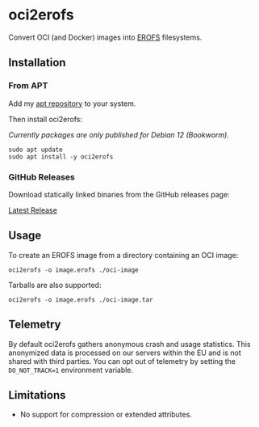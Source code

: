 # oci2erofs

Convert OCI (and Docker) images into [EROFS](https://erofs.docs.kernel.org/en/latest/) filesystems.

## Installation

### From APT

Add my [apt repository](https://github.com/dpeckett/apt.dpeckett.dev?tab=readme-ov-file#usage) to your system.

Then install oci2erofs:

*Currently packages are only published for Debian 12 (Bookworm).*

```shell
sudo apt update
sudo apt install -y oci2erofs
```

### GitHub Releases

Download statically linked binaries from the GitHub releases page: 

[Latest Release](https://github.com/immutos/oci2erofs/releases/latest)

## Usage

To create an EROFS image from a directory containing an OCI image:

```shell
oci2erofs -o image.erofs ./oci-image
```

Tarballs are also supported:

```shell
oci2erofs -o image.erofs ./oci-image.tar
```

## Telemetry

By default oci2erofs gathers anonymous crash and usage statistics. This anonymized
data is processed on our servers within the EU and is not shared with third
parties. You can opt out of telemetry by setting the `DO_NOT_TRACK=1`
environment variable.

## Limitations

- No support for compression or extended attributes.